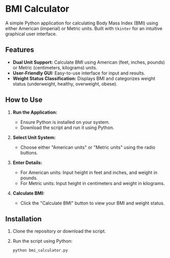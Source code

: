 # BMI Calculator

A simple Python application for calculating Body Mass Index (BMI) using either American (imperial) or Metric units. Built with `tkinter` for an intuitive graphical user interface.

## Features

- **Dual Unit Support:** Calculate BMI using American (feet, inches, pounds) or Metric (centimeters, kilograms) units.
- **User-Friendly GUI:** Easy-to-use interface for input and results.
- **Weight Status Classification:** Displays BMI and categorizes weight status (underweight, healthy, overweight, obese).

## How to Use

1. **Run the Application:**
   - Ensure Python is installed on your system.
   - Download the script and run it using Python.

2. **Select Unit System:**
   - Choose either "American units" or "Metric units" using the radio buttons.

3. **Enter Details:**
   - For American units: Input height in feet and inches, and weight in pounds.
   - For Metric units: Input height in centimeters and weight in kilograms.

4. **Calculate BMI:**
   - Click the "Calculate BMI" button to view your BMI and weight status.

## Installation

1. Clone the repository or download the script.
2. Run the script using Python:

   ```bash
   python bmi_calculator.py
